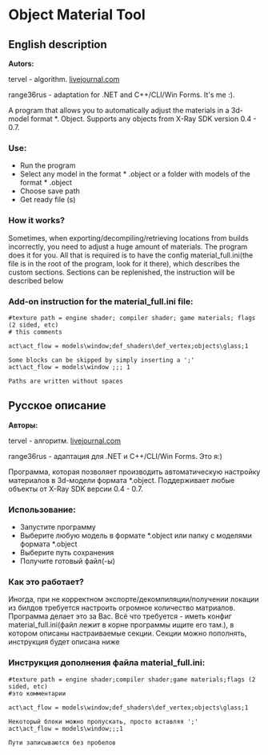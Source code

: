 # Object Material Tool

## English description
**Autors:**

tervel - algorithm. [livejournal.com](https://tervel.livejournal.com)

range36rus - adaptation for .NET and C++/CLI/Win Forms. It's me :).

A program that allows you to automatically adjust the materials in a 3d-model format *. Object.
Supports any objects from X-Ray SDK version 0.4 - 0.7.

### Use:
* Run the program
* Select any model in the format * .object or a folder with models of the format * .object
* Choose save path
* Get ready file (s)

### How it works?
Sometimes, when exporting/decompiling/retrieving locations from builds incorrectly, you need to adjust a huge amount of materials. The program does it
for you. All that is required is to have the config material_full.ini(the file is in the root of the program, look for it there), which describes the custom sections. Sections can be replenished,
the instruction will be described below

### Add-on instruction for the material_full.ini file:
```
#texture path = engine shader; compiler shader; game materials; flags (2 sided, etc)
# this comments

act\act_flow = models\window;def_shaders\def_vertex;objects\glass;1

Some blocks can be skipped by simply inserting a ';'
act\act_flow = models\window ;;; 1

Paths are written without spaces
```

## Русское описание
**Авторы:**

tervel - алгоритм. [livejournal.com](https://tervel.livejournal.com)

range36rus - адаптация для .NET и C++/CLI/Win Forms. Это я:)

Программа, которая позволяет производить автоматическую настройку материалов в 3d-модели формата *.object.
Поддерживает любые объекты от X-Ray SDK версии 0.4 - 0.7.

### Использование:
* Запустите программу
* Выберите любую модель в формате *.object или папку с моделями формата *.object
* Выберите путь сохранения
* Получите готовый файл(-ы)

### Как это работает?
Иногда, при не корректном экспорте/декомпиляции/получении локации из билдов требуется настроить огромное количество матриалов. Программа делает это
за Вас. Всё что требуется - иметь конфиг material_full.ini(файл лежит в корне программы ищите его там.), в котором описаны настраиваемые секции. Секции можно пополнять, 
инструкция будет описана ниже

### Инструкция дополнения файла material_full.ini:
```
#texture path = engine shader;compiler shader;game materials;flags (2 sided, etc)
#это комментарии

act\act_flow = models\window;def_shaders\def_vertex;objects\glass;1

Некоторый блоки можно пропускать, просто вставляя ';'
act\act_flow = models\window;;;1

Пути записываются без пробелов
```
